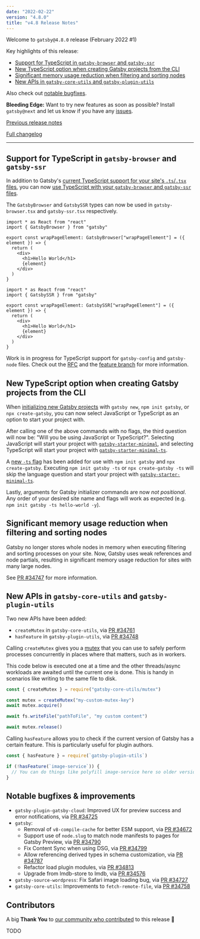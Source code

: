 ```yaml
---
date: "2022-02-22"
version: "4.8.0"
title: "v4.8 Release Notes"
---
```


Welcome to `gatsby@4.8.0` release (February 2022 #1)

Key highlights of this release:

- [Support for TypeScript in `gatsby-browser` and `gatsby-ssr`](#support-for-typescript-in-gatsby-browser-and-gatsby-ssr)
- [New TypeScript option when creating Gatsby projects from the CLI](#new-typescript-option-when-creating-gatsby-projects-from-the-cli)
- [Significant memory usage reduction when filtering and sorting nodes](#significant-memory-usage-reduction-when-filtering-and-sorting-nodes)
- [New APIs in `gatsby-core-utils` and `gatsby-plugin-utils`](#new-apis-in-gatsby-core-utils-and-gatsby-plugin-utils)

Also check out [notable bugfixes](#notable-bugfixes--improvements).

**Bleeding Edge:** Want to try new features as soon as possible? Install `gatsby@next` and let us know
if you have any [issues](https://github.com/gatsbyjs/gatsby/issues).

[Previous release notes](/docs/reference/release-notes/v4.7)

[Full changelog](https://github.com/gatsbyjs/gatsby/compare/gatsby@4.8.0-next.0...gatsby@4.8.0)

---

## Support for TypeScript in `gatsby-browser` and `gatsby-ssr`

In addition to Gatsby's [current TypeScript support for your site's `.ts`/`.tsx` files](/docs/how-to/custom-configuration/typescript/#introduction), you can now [use TypeScript with your `gatsby-browser` and `gatsby-ssr` files](/docs/how-to/custom-configuration/typescript/#gatsby-browsertsx--gatsby-ssrtsx).

The `GatsbyBrowser` and `GatsbySSR` types can now be used in `gatsby-browser.tsx` and `gatsby-ssr.tsx` respectively.

```tsx:title=gatsby-browser.tsx
import * as React from "react"
import { GatsbyBrowser } from "gatsby"

export const wrapPageElement: GatsbyBrowser["wrapPageElement"] = ({ element }) => {
  return (
    <div>
      <h1>Hello World</h1>
      {element}
    </div>
  )
}
```

```tsx:title=gatsby-ssr.tsx
import * as React from "react"
import { GatsbySSR } from "gatsby"

export const wrapPageElement: GatsbySSR["wrapPageElement"] = ({ element }) => {
  return (
    <div>
      <h1>Hello World</h1>
      {element}
    </div>
  )
}
```

Work is in progress for TypeScript support for `gatsby-config` and `gatsby-node` files. Check out the [RFC](https://github.com/gatsbyjs/gatsby/discussions/34613) and the [feature branch](https://github.com/gatsbyjs/gatsby/pull/34776) for more information.

## New TypeScript option when creating Gatsby projects from the CLI

When [initializing new Gatsby projects](https://www.gatsbyjs.com/docs/quick-start/) with `gatsby new`, `npm init gatsby`, or `npx create-gatsby`, you can now select JavaScript or TypeScript as an option to start your project with.

After calling one of the above commands with no flags, the third question will now be: "Will you be using JavaScript or TypeScript?". Selecting JavaScript will start your project with [`gatsby-starter-minimal`](https://github.com/gatsbyjs/gatsby/tree/master/starters/gatsby-starter-minimal), and selecting TypeScript will start your project with [`gatsby-starter-minimal-ts`](https://github.com/gatsbyjs/gatsby/tree/master/starters/gatsby-starter-minimal-ts).

A [new `-ts` flag](https://www.gatsbyjs.com/docs/quick-start/#use-flags) has been added for use with `npm init gatsby` and `npx create-gatsby`. Executing `npm init gatsby -ts` or `npx create-gatsby -ts` will skip the language question and start your project with [`gatsby-starter-minimal-ts`](https://github.com/gatsbyjs/gatsby/tree/master/starters/gatsby-starter-minimal-ts).

Lastly, arguments for Gatsby initializer commands are now _not positional_. Any order of your desired site name and flags will work as expected (e.g. `npm init gatsby -ts hello-world -y`).

## Significant memory usage reduction when filtering and sorting nodes

Gatsby no longer stores whole nodes in memory when executing filtering and sorting processes on your site. Now, Gatsby uses weak references and node partials, resulting in significant memory usage reduction for sites with many large nodes.

See [PR #34747](https://github.com/gatsbyjs/gatsby/pull/34747) for more information.

## New APIs in `gatsby-core-utils` and `gatsby-plugin-utils`

Two new APIs have been added:

- `createMutex` in `gatsby-core-utils`, via [PR #34761](https://github.com/gatsbyjs/gatsby/pull/34761)
- `hasFeature` in `gatsby-plugin-utils`, via [PR #34748](https://github.com/gatsbyjs/gatsby/pull/34748)

Calling `createMutex` gives you a [mutex](https://en.wikipedia.org/wiki/Mutual_exclusion) that you can use to safely perform processes concurrently in places where that matters, such as in workers.

This code below is executed one at a time and the other threads/async workloads are awaited until the current one is done. This is handy in scenarios like writing to the same file to disk.

```js
const { createMutex } = require("gatsby-core-utils/mutex")

const mutex = createMutex("my-custom-mutex-key")
await mutex.acquire()

await fs.writeFile("pathToFile", "my custom content")

await mutex.release()
```

Calling `hasFeature` allows you to check if the current version of Gatsby has a certain feature. This is particularly useful for plugin authors.

```js
const { hasFeature } = require(`gatsby-plugin-utils`)

if (!hasFeature(`image-service`)) {
  // You can do things like polyfill image-service here so older versions have support as well
}
```

## Notable bugfixes & improvements

- `gatsby-plugin-gatsby-cloud`: Improved UX for preview success and error notifications, via [PR #34725](https://github.com/gatsbyjs/gatsby/pull/34725)
- `gatsby`:
  - Removal of `v8-compile-cache` for better ESM support, via [PR #34672](https://github.com/gatsbyjs/gatsby/pull/34672)
  - Support use of `node.slug` to match node manifests to pages for Gatsby Preview, via [PR #34790](https://github.com/gatsbyjs/gatsby/pull/34790)
  - Fix Content Sync when using DSG, via [PR #34799](https://github.com/gatsbyjs/gatsby/pull/34799)
  - Allow referencing derived types in schema customization, via [PR #34787](https://github.com/gatsbyjs/gatsby/pull/34787)
  - Refactor load plugin modules, via [PR #34813](https://github.com/gatsbyjs/gatsby/pull/34813)
  - Upgrade from lmdb-store to lmdb, via [PR #34576](https://github.com/gatsbyjs/gatsby/pull/34576)
- `gatsby-source-wordpress`: Fix Safari image loading bug, via [PR #34727](https://github.com/gatsbyjs/gatsby/pull/34727)
- `gatsby-core-utils`: Improvements to `fetch-remote-file`, via [PR #34758](https://github.com/gatsbyjs/gatsby/pull/34758)

## Contributors

A big **Thank You** to [our community who contributed](https://github.com/gatsbyjs/gatsby/compare/gatsby@4.8.0-next.0...gatsby@4.8.0) to this release 💜

TODO
